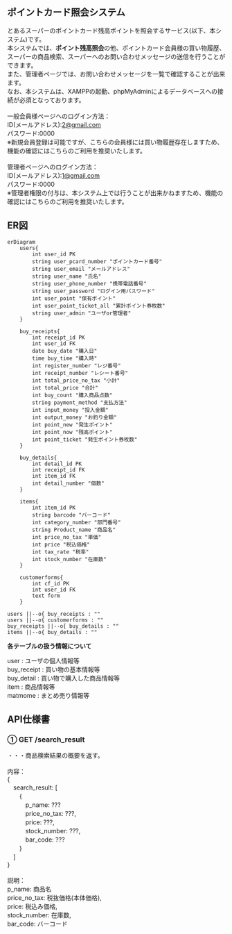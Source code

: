 ## ポイントカード照会システム

とあるスーパーのポイントカード残高ポイントを照会するサービス(以下、本システム)です。<br>
本システムでは、**ポイント残高照会**の他、ポイントカード会員様の買い物履歴、スーパーの商品検索、スーパーへのお問い合わせメッセージの送信を行うことができます。<br>
また、管理者ページでは、お問い合わせメッセージを一覧で確認することが出来ます。<br>
なお、本システムは、XAMPPの起動、phpMyAdminによるデータベースへの接続が必須となっております。<br><br>
一般会員様ページへのログイン方法：<br>
ID(メールアドレス):2@gmail.com<br>
パスワード:0000<br>
※新規会員登録は可能ですが、こちらの会員様には買い物履歴存在しますため、機能の確認にはこちらのご利用を推奨いたします。<br><br>
管理者ページへのログイン方法：<br>
ID(メールアドレス):1@gmail.com<br>
パスワード:0000<br>
※管理者権限の付与は、本システム上では行うことが出来かねますため、機能の確認にはこちらのご利用を推奨いたします。
## ER図

```mermaid
erDiagram
    users{
        int user_id PK
        string user_pcard_number "ポイントカード番号"
        string user_email "メールアドレス"
        string user_name "氏名"
        string user_phone_number "携帯電話番号"
        string user_password "ログイン用パスワード"      
        int user_point "保有ポイント"
        int user_point_ticket_all "累計ポイント券枚数"
        string user_admin "ユーザor管理者"
    }

    buy_receipts{
        int receipt_id PK
        int user_id FK
        date buy_date "購入日"
        time buy_time "購入時"
        int register_number "レジ番号"
        int receipt_number "レシート番号"
        int total_price_no_tax "小計"
        int total_price "合計"
        int buy_count "購入商品点数"
        string payment_method "支払方法"
        int input_money "投入金額"
        int output_money "お釣り金額"
        int point_new "発生ポイント"
        int point_now "残高ポイント"
        int point_ticket "発生ポイント券枚数"
    }

    buy_details{
        int detail_id PK
        int receipt_id FK
        int item_id FK
        int detail_number "個数"
    }

    items{
        int item_id PK
        string barcode "バーコード"
        int category_number "部門番号"
        string Product_name "商品名"
        int price_no_tax "単価"
        int price "税込価格"
        int tax_rate "税率"
        int stock_number "在庫数"
    }

    customerforms{
        int cf_id PK
        int user_id FK
        text form
    }

users ||--o{ buy_receipts : ""
users ||--o{ customerforms : ""
buy_receipts ||--o{ buy_details : ""
items ||--o{ buy_details : ""

```

**各テーブルの扱う情報について**

user : ユーザの個人情報等<br>
buy_receipt : 買い物の基本情報等<br>
buy_detail : 買い物で購入した商品情報等<br>
item : 商品情報等<br>
matmome : まとめ売り情報等<br>


## API仕様書

### ① GET /search_result
・・・商品検索結果の概要を返す。
<br><br>
内容：<br>
{<br>
　search_result: [<br>
　　{<br>
　　　p_name: ???<br>
　　　price_no_tax: ???,<br>
　　　price: ???,<br>
　　　stock_number: ???,<br>
　　　bar_code: ???<br>
　　}<br>
　]<br>
}<br>
<br>
説明：<br>
p_name: 商品名<br>
price_no_tax: 税抜価格(本体価格),<br>
price: 税込み価格,<br>
stock_number: 在庫数,<br>
bar_code: バーコード<br>
